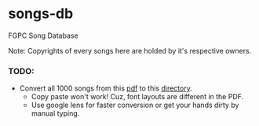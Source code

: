 # songs-db
FGPC Song Database

Note: Copyrights of every songs here are holded by it's respective owners.

### TODO:
- Convert all 1000 songs from this [pdf](res/FGPC%201000%20-%20Song%20Book.pdf) to this [directory](songbooks/FGPC%201000).
    - Copy paste won't work! Cuz, font layouts are different in the PDF.
    - Use google lens for faster conversion or get your hands dirty by manual typing.
